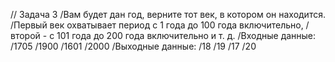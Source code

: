 // Задача 3
/Вам будет дан год, верните тот век, в котором он находится. 
/Первый век охватывает период с 1 года до 100 года включительно, 
/второй - с 101 года до 200 года включительно и т. д.
/Входные данные:
/1705
/1900
/1601
/2000
/Выходные данные:
/18
/19
/17
/20